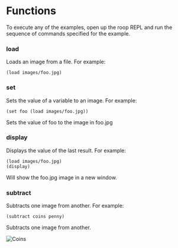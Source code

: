 Functions
=========

To execute any of the examples, open up the roop REPL and run the sequence of commands specified for the example.

### load
Loads an image from a file.
For example:
```
(load images/foo.jpg)
```

### set
Sets the value of a variable to an image. 
For example:
```
(set foo (load images/foo.jpg))
```
Sets the value of foo to the image in foo.jpg

### display
Displays the value of the last result. 
For example:
```
(load images/foo.jpg)
(display)
```
Will show the foo.jpg image in a new window.

### subtract
Subtracts one image from another. 
For example:
```
(subtract coins penny)
```
Subtracts one image from another.

![Coins](http://www.psamtani.net/pictures/subtraction.jpg)
